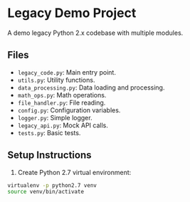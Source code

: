 # Legacy Demo Project

A demo legacy Python 2.x codebase with multiple modules.

## Files

- `legacy_code.py`: Main entry point.
- `utils.py`: Utility functions.
- `data_processing.py`: Data loading and processing.
- `math_ops.py`: Math operations.
- `file_handler.py`: File reading.
- `config.py`: Configuration variables.
- `logger.py`: Simple logger.
- `legacy_api.py`: Mock API calls.
- `tests.py`: Basic tests.

## Setup Instructions

1. Create Python 2.7 virtual environment:

```bash
virtualenv -p python2.7 venv
source venv/bin/activate

